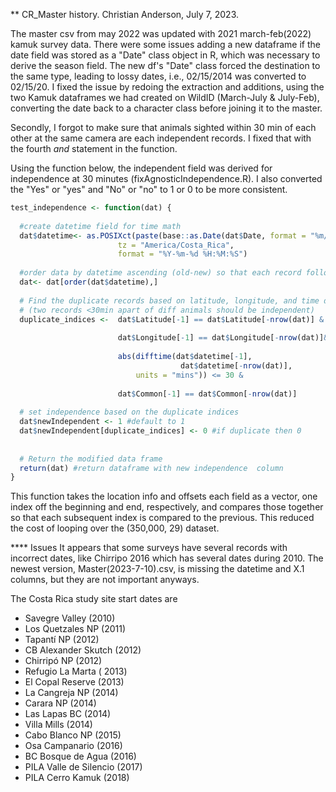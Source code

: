 ** CR_Master history. Christian Anderson, July 7, 2023.

The master csv from may 2022 was updated with 2021 march-feb(2022) kamuk survey data. There were some issues adding a new dataframe if 
the date field was stored as a "Date" class object in R, which was necessary to derive the season field. The new df's "Date" class forced the destination to the 
same type, leading to lossy dates, i.e., 02/15/2014 was converted to 02/15/20. I fixed the issue by redoing the 
extraction and additions, using the two Kamuk dataframes we had created on WildID (March-July & July-Feb), converting the date back to a 
character class before joining it to the master. 

Secondly, I forgot to make sure that animals sighted within 30 min of each other at the same camera are each independent records. I fixed that with the fourth *and* 
statement in the function. 

Using the function below, the independent field was derived for independence at 30 minutes (fixAgnosticIndependence.R). I also converted the "Yes" or "yes" and "No" or "no" to 1 or 0 to be more consistent.
```R
test_independence <- function(dat) { 
  
  #create datetime field for time math
  dat$datetime<- as.POSIXct(paste(base::as.Date(dat$Date, format = "%m/%d/%Y") , dat$Time),
                        tz = "America/Costa_Rica",
                        format = "%Y-%m-%d %H:%M:%S")
  
  #order data by datetime ascending (old-new) so that each record follows the previous chronologically
  dat<- dat[order(dat$datetime),]
  
  # Find the duplicate records based on latitude, longitude, and time difference and whether animal is different, 
  # (two records <30min apart of diff animals should be independent)
  duplicate_indices <-  dat$Latitude[-1] == dat$Latitude[-nrow(dat)] &
    
                        dat$Longitude[-1] == dat$Longitude[-nrow(dat)]&
    
                        abs(difftime(dat$datetime[-1], 
                                      dat$datetime[-nrow(dat)], 
                            units = "mins")) <= 30 &
    
                        dat$Common[-1] == dat$Common[-nrow(dat)]
  
  # set independence based on the duplicate indices 
  dat$newIndependent <- 1 #default to 1
  dat$newIndependent[duplicate_indices] <- 0 #if duplicate then 0
  
  
  # Return the modified data frame
  return(dat) #return dataframe with new independence  column
}
```
This function takes the location info and offsets each field as a vector, one index off the beginning and end, respectively, and compares those together 
so that each subsequent index is compared to the previous. This reduced the cost of looping over the (350,000, 29) dataset. 

**** Issues
It appears that some surveys have several records with incorrect dates, like Chirripo 2016 which has several dates during 2010. The newest 
version, Master(2023-7-10).csv, is missing the datetime and X.1 columns, but they are not important anyways. 

The Costa Rica study site start dates are
* Savegre Valley (2010)
* Los Quetzales NP (2011)
* Tapantí NP (2012)
* CB Alexander Skutch (2012)
* Chirripó NP (2012)
* Refugio La Marta ( 2013)
* El Copal Reserve (2013)
* La Cangreja NP (2014)
* Carara NP (2014)
* Las Lapas BC (2014)
* Villa Mills (2014)
* Cabo Blanco NP (2015)
* Osa Campanario (2016)
* BC Bosque de Agua (2016)
* PILA Valle de Silencio (2017)
* PILA Cerro Kamuk (2018)
